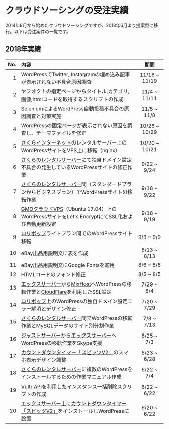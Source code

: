 # クラウドソーシングの受注実績
2014年8月から始めたクラウドソーシングですが、2018年6月より提案型に移行。以下は受注案件の一覧です。  

## 2018年実績
| No. | 内容 | 期間 |
|---:|:---|:---:|
| 1 | WordPressでTwitter, Instagramの埋め込み記事が表示されない不具合原因調査| 11/16 ~ 11/19 |
| 2 | ヤフオク！の指定ページからタイトル,カテゴリ,画像,htmlコードを取得するスクリプトの作成| 11/4 ~ 11/11 |
| 3 | SeleniumによるWordPress自動投稿不具合の原因調査と対策実施| 11/5 ~ 11/8 |
| 4 | WordPressの固定ページが表示されない原因を調査し、テーマファイルを修正| 10/26 ~ 10/29 |
| 5 | [さくらインターネット](https://www.sakura.ad.jp)のレンタルサーバー上のWordPressサイトをVPS上に移転（nginx）| 10/20 ~ 10/21 |
| 6 | [さくらのレンタルサーバー](https://www.sakura.ad.jp)にて独自ドメイン設定不具合の発生しているWordPressサイトの修正作業 | 9/22 ~ 9/24 |
| 7 | [さくらのレンタルサーバー](https://www.sakura.ad.jp)間（スタンダードプランからビジネスプラン）でWordPressサイトの移転作業 | 9/18 ~ 9/22 |
| 8 | [GMOクラウドVPS](https://vps.gmocloud.com)（Ubuntu 17.04）上のWordPressサイトをLet's EncryptにてSSL化および自動更新設定 | 9/18 ~ 9/19 |
| 9 | [ロリポップ](https://lolipop.jp)ライトプラン間でのWordPressサイト移転 | 9/3 ~ 9/9 |
| 10 | eBay出品用説明文に表を作成 | 8/13 ~ 8/13 |
| 11 | eBay出品用説明文にGoogle Fontsを適用 | 8/6 ~ 8/6 |
| 12 | HTMLコードのフォント修正 | 8/5 ~ 8/5 |
| 13 | [エックスサーバー](https://www.xserver.ne.jp)から[MixHost](https://mixhost.jp)へWordPressの移転作業と[CloudFlare](https://www.cloudflare.com/ja-jp/)を利用したSSL設定 | 7/29 ~ 8/4 |
| 14 | [ロリポップ](https://lolipop.jp)上のWordPressの独自ドメイン設定エラー解消とデザイン修正 | 7/20 ~ 7/29 |
| 15 | [さくらのレンタルサーバー](https://www.sakura.ad.jp)間でWordPressの移転作業とMySQLデータのサイト別分割作業 | 7/8 ~ 7/13 |
| 16 | [ジャストサーバー](http://justsv.com/landing2014/)から[エックスサーバー](https://www.xserver.ne.jp)へWordPressの移転作業をSkype支援 | 6/25 ~ 7/3 |
| 17 | [カウントダウンタイマー「スピッツV2」](http://www.temjin.biz/pd/archives/477)のスマホ表示デザイン調整 | 6/23 ~ 6/28 |
| 18 | [さくらのレンタルサーバー](https://www.sakura.ad.jp)に複数のWordPressをインストールするための作業マニュアル作成 | 6/22 ~ 7/4 |
| 19 | [Vultr API](https://www.vultr.com)を利用したインスタンス一括削除スクリプトの作成 | 6/22 ~ 6/22 |
| 20 | [エックスサーバー](https://www.xserver.ne.jp)上に[カウントダウンタイマー「スピッツV2」](http://www.temjin.biz/pd/archives/477)をインストールしWordPressに設置 | 6/20 ~ 6/22 |
